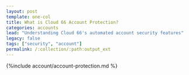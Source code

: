 ```yaml
---
layout: post
template: one-col
title: What is Cloud 66 Account Protection?
categories: accounts
lead: "Understanding Cloud 66's automated account security features"
legacy: false
tags: ["security", "account"]
permalink: /:collection/:path:output_ext
---
```



{%include account/account-protection.md %}
